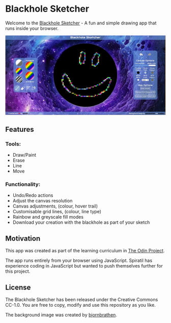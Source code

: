 # Blackhole Sketcher
Welcome to the [Blackhole Sketcher](https://spiratil.github.io/blackhole-sketcher/) - A fun and simple drawing app that runs inside your browser.

![Screenshot of the Blackhole Sketcher App](./imgs/screenshot.jpg)

## Features
### Tools:
- Draw/Paint
- Erase
- Line
- Move

### Functionality:
- Undo/Redo actions
- Adjust the canvas resolution
- Canvas adjustments, (colour, hover trail)
- Customisable grid lines, (colour, line type)
- Rainbow and greyscale fill modes
- Download your creation with the blackhole as part of your sketch

## Motivation
This app was created as part of the learning curriculum in [The Odin Project](https://www.theodinproject.com/).

The app runs entirely from your browser using JavaScript. Spiratil has experience coding in JavaScript but wanted to push themselves further for this project.

## License
The Blackhole Sketcher has been released under the Creative Commons CC-1.0. You are free to copy, modify and use this repository as you like.

The background image was created by [bjornbrathen](https://pixabay.com/users/bjornbrathen-557716/).

